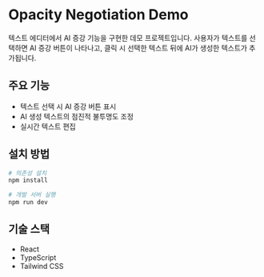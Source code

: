 # Opacity Negotiation Demo

텍스트 에디터에서 AI 증강 기능을 구현한 데모 프로젝트입니다. 사용자가 텍스트를 선택하면 AI 증강 버튼이 나타나고, 클릭 시 선택한 텍스트 뒤에 AI가 생성한 텍스트가 추가됩니다.

## 주요 기능

- 텍스트 선택 시 AI 증강 버튼 표시
- AI 생성 텍스트의 점진적 불투명도 조정
- 실시간 텍스트 편집

## 설치 방법

```bash
# 의존성 설치
npm install

# 개발 서버 실행
npm run dev
```

## 기술 스택

- React
- TypeScript
- Tailwind CSS
